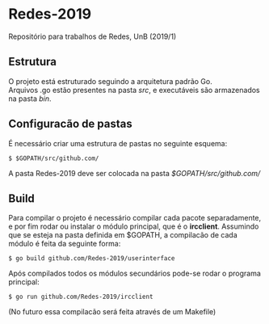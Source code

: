 # Redes-2019
Repositório para trabalhos de Redes, UnB (2019/1)

## Estrutura

O projeto está estruturado seguindo a arquitetura padrão Go.  
Arquivos .go estão presentes na pasta *src*, e executáveis são armazenados na pasta *bin*.  

## Configuracão de pastas
É necessário criar uma estrutura de pastas no seguinte esquema:  

```
$ $GOPATH/src/github.com/ 
```

A pasta Redes-2019 deve ser colocada na pasta *$GOPATH/src/github.com/*

## Build

Para compilar o projeto é necessário compilar cada pacote separadamente, e por fim rodar ou instalar o módulo principal, que é o **ircclient**. Assumindo que se esteja na pasta definida em $GOPATH, a compilacão de cada módulo é feita da seguinte forma:


```
$ go build github.com/Redes-2019/userinterface
```

Após compilados todos os módulos secundários pode-se rodar o programa principal:

```
$ go run github.com/Redes-2019/ircclient
```

(No futuro essa compilacão será feita através de um Makefile)

